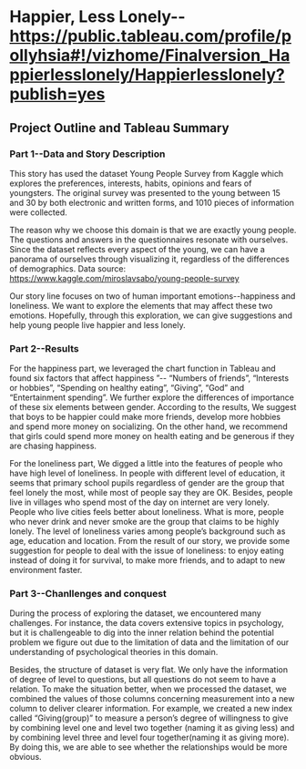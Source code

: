 # Happier, Less Lonely-- https://public.tableau.com/profile/pollyhsia#!/vizhome/Finalversion_Happierlesslonely/Happierlesslonely?publish=yes
## Project Outline and Tableau Summary

### Part 1--Data and Story Description 

This story has used the dataset Young People Survey from Kaggle which explores the preferences, interests, habits, opinions and fears of youngsters. The original survey was presented to the young between 15 and 30 by both electronic and written forms, and 1010 pieces of information were collected. 

The reason why we choose this domain is that we are exactly young people. The questions and answers in the questionnaires resonate with ourselves. Since the dataset reflects every aspect of the young, we can have a panorama of ourselves through visualizing it, regardless of the differences of demographics.
Data source: https://www.kaggle.com/miroslavsabo/young-people-survey

Our story line focuses on two of human important emotions--happiness and loneliness. We want to explore the elements that may affect these two emotions. Hopefully, through this exploration, we can give suggestions and help young people live happier and less lonely. 

### Part 2--Results

For the happiness part, we leveraged the chart function in Tableau and found six factors that affect happiness ”-- “Numbers of friends”, “Interests or hobbies”, “Spending on healthy eating”, “Giving”, “God” and “Entertainment spending”. We further explore the differences of importance of these six elements between gender. According to the results, We suggest that boys to be happier could make more friends, develop more hobbies and spend more money on socializing. On the other hand, we recommend that girls could spend more money on health eating and be generous if they are chasing happiness. 

For the loneliness part, We digged a little into the features of people who have high level of loneliness. In people with different level of education, it seems that primary school pupils regardless of gender are the group that feel lonely the most, while most of people say they are OK. Besides, people live in villages who spend most of the day on internet are very lonely. People who live cities feels better about loneliness. What is more, people who never drink and never smoke are the group that claims to be highly lonely. The level of loneliness varies among people’s background such as age, education and location. From the result of our story, we provide some suggestion for people to deal with the issue of loneliness: to enjoy eating instead of doing it for survival, to make more friends, and to adapt to new environment faster.

### Part 3--Chanllenges and conquest

During the process of exploring the dataset, we encountered many challenges. For instance, the data covers extensive topics in psychology, but it is challengeable to dig into the inner relation behind the potential problem we figure out due to the limitation of data and the limitation of our understanding of psychological theories in this domain.

Besides, the structure of dataset is very flat. We only have the information of degree of level to questions, but all questions do not seem to have a relation. To make the situation better, when we processed the dataset, we combined the values of those columns concerning measurement into a new column to deliver clearer information. For example, we created a new index called “Giving(group)” to measure a person’s degree of willingness to give by combining level one and level two together (naming it as giving less) and by combining level three and level four together(naming it as giving more). By doing this, we are able to see whether the relationships would be more obvious. 
